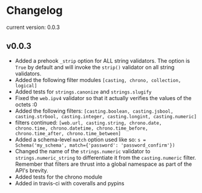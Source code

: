 # Changelog
current version: 0.0.3

## v0.0.3

* Added a prehook ```_strip``` option for ALL string validators. The option is ```True``` by default and will invoke the ```strip()``` validator on all string validators.
* Added the following filter modules ```[casting, chrono, collection, logical]```
* Added tests for ```strings.canonize``` and ```strings.slugify```
* Fixed the ```web.ipv4``` validator so that it actually verifies the values of the octets :0
* Added the following filters: ```[casting.boolean, casting.jsbool, casting.strbool, casting.integer, casting.longint, casting.numeric]```
* filters continued: ```[web.url, casting.string, chrono.date, chrono.time, chrono.datetime, chrono.time_before, chrono.time_after, chrono.time_between]```
* Added a schema-level ```match``` option used like so: ```s = Schema('my_schema', match={'password': 'password_confirm'})```
* Changed the name of the ```strings.numeric``` validator to ```strings.numeric_string``` to differentiate it from the ```casting.numeric``` filter. Remember that filters are thrust into a global namespace as part of the API's brevity.
* Added tests for the chrono module
* Added in travis-ci with coveralls and pypins